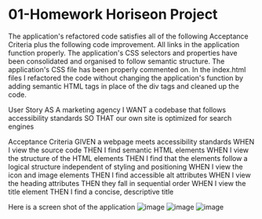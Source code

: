 # 01-Homework Horiseon Project 
The application's refactored code satisfies all of the following Acceptance Criteria plus the following code improvement.
All links in the application function properly.
The application's CSS selectors and properties have been consolidated and organised to follow semantic structure.
The application's CSS file has been properly commented on.
In the index.html files I refactored the code without changing the application's function by adding semantic HTML tags in 
place of the div tags and cleaned up the code.

User Story
AS A marketing agency
I WANT a codebase that follows accessibility standards
SO THAT our own site is optimized for search engines


Acceptance Criteria
GIVEN a webpage meets accessibility standards
WHEN I view the source code
THEN I find semantic HTML elements
WHEN I view the structure of the HTML elements
THEN I find that the elements follow a logical structure independent of styling and positioning
WHEN I view the icon and image elements
THEN I find accessible alt attributes
WHEN I view the heading attributes
THEN they fall in sequential order
WHEN I view the title element
THEN I find a concise, descriptive title

Here is a screen shot of the application
![image](https://user-images.githubusercontent.com/121248438/215372332-0d47ea7f-f6c8-44e5-91a1-db94b9f4956a.png)
![image](https://user-images.githubusercontent.com/121248438/215372205-2ccc135e-7161-40b1-bef5-05b633d206bf.png)
![image](https://user-images.githubusercontent.com/121248438/215372786-3bafc916-097d-4b2a-8931-441251e3c874.png)


